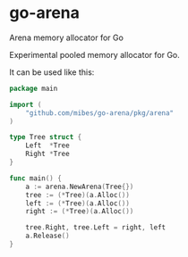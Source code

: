 # go-arena
Arena memory allocator for Go

Experimental pooled memory allocator for Go.

It can be used like this:

```go 
package main

import (
    "github.com/mibes/go-arena/pkg/arena"
)

type Tree struct {
    Left  *Tree
    Right *Tree
}

func main() {
    a := arena.NewArena(Tree{})
    tree := (*Tree)(a.Alloc())
    left := (*Tree)(a.Alloc())
    right := (*Tree)(a.Alloc())

    tree.Right, tree.Left = right, left
    a.Release()
}

```
